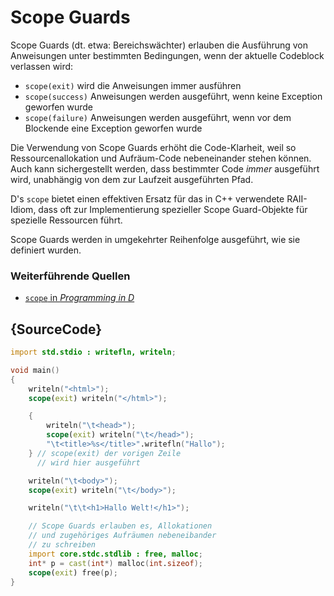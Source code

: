 # Scope Guards

Scope Guards (dt. etwa: Bereichswächter) erlauben die Ausführung
von Anweisungen unter bestimmten Bedingungen, wenn der aktuelle
Codeblock verlassen wird:

* `scope(exit)` wird die Anweisungen immer ausführen
* `scope(success)` Anweisungen werden ausgeführt, wenn keine 
  Exception geworfen wurde
* `scope(failure)` Anweisungen werden ausgeführt, wenn vor
  dem Blockende eine Exception geworfen wurde

Die Verwendung von Scope Guards erhöht die Code-Klarheit, weil so
Ressourcenallokation und Aufräum-Code nebeneinander stehen können.
Auch kann sichergestellt werden, dass bestimmter Code *immer*
ausgeführt wird, unabhängig von dem zur Laufzeit ausgeführten Pfad.

D's `scope` bietet einen effektiven Ersatz für das in C++ 
verwendete RAII-Idiom, dass oft zur Implementierung spezieller Scope 
Guard-Objekte für spezielle Ressourcen führt.

Scope Guards werden in umgekehrter Reihenfolge ausgeführt, wie sie
definiert wurden.

### Weiterführende Quellen

- [`scope` in _Programming in D_](http://ddili.org/ders/d.en/scope.html)

## {SourceCode}

```d
import std.stdio : writefln, writeln;

void main()
{
    writeln("<html>");
    scope(exit) writeln("</html>");

    {
        writeln("\t<head>");
        scope(exit) writeln("\t</head>");
        "\t<title>%s</title>".writefln("Hallo");
    } // scope(exit) der vorigen Zeile
      // wird hier ausgeführt

    writeln("\t<body>");
    scope(exit) writeln("\t</body>");

    writeln("\t\t<h1>Hallo Welt!</h1>");

    // Scope Guards erlauben es, Allokationen
    // und zugehöriges Aufräumen nebeneibander
    // zu schreiben
    import core.stdc.stdlib : free, malloc;
    int* p = cast(int*) malloc(int.sizeof);
    scope(exit) free(p);
}
```

